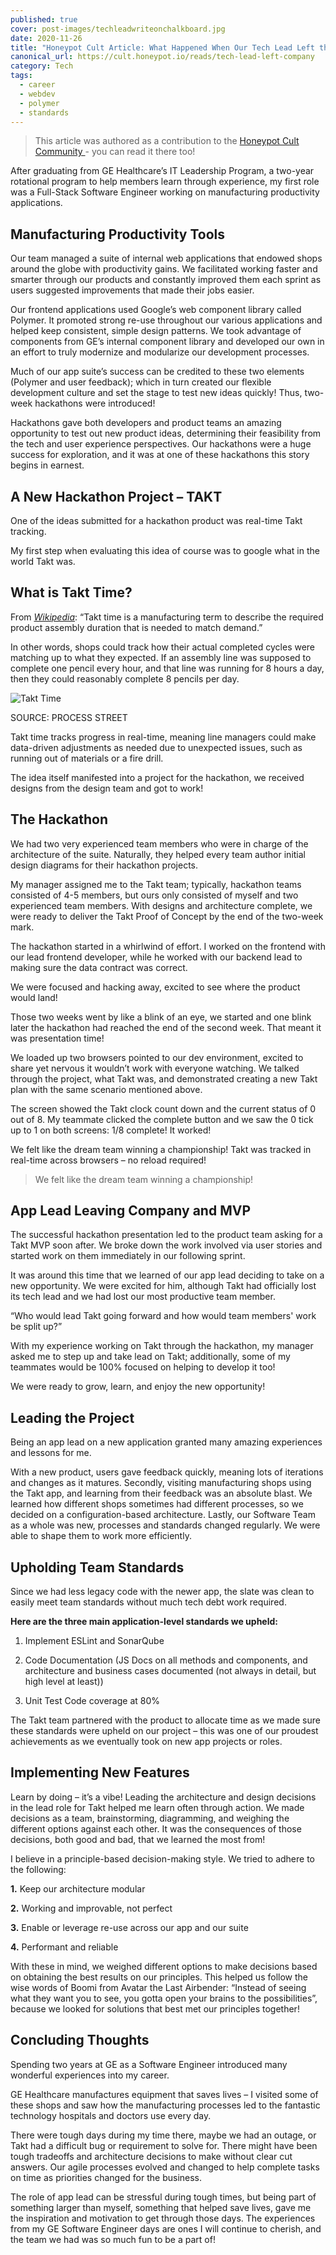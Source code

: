 ```yaml
---
published: true
cover: post-images/techleadwriteonchalkboard.jpg
date: 2020-11-26
title: "Honeypot Cult Article: What Happened When Our Tech Lead Left the Company"
canonical_url: https://cult.honeypot.io/reads/tech-lead-left-company
category: Tech
tags:
  - career
  - webdev
  - polymer
  - standards
---
```

> This article was authored as a contribution to the [Honeypot Cult Community ](https://cult.honeypot.io/reads/tech-lead-left-company)- you can read it there too!

After graduating from GE Healthcare’s IT Leadership Program, a two-year rotational program to help members learn through experience, my first role was a Full-Stack Software Engineer working on manufacturing productivity applications.

## Manufacturing Productivity Tools

Our team managed a suite of internal web applications that endowed shops around the globe with productivity gains. We facilitated working faster and smarter through our products and constantly improved them each sprint as users suggested improvements that made their jobs easier.

Our frontend applications used Google’s web component library called Polymer. It promoted strong re-use throughout our various applications and helped keep consistent, simple design patterns. We took advantage of components from GE’s internal component library and developed our own in an effort to truly modernize and modularize our development processes.

Much of our app suite’s success can be credited to these two elements (Polymer and user feedback); which in turn created our flexible development culture and set the stage to test new ideas quickly! Thus, two-week hackathons were introduced!

Hackathons gave both developers and product teams an amazing opportunity to test out new product ideas, determining their feasibility from the tech and user experience perspectives. Our hackathons were a huge success for exploration, and it was at one of these hackathons this story begins in earnest.

## A New Hackathon Project – TAKT

One of the ideas submitted for a hackathon product was real-time Takt tracking.

My first step when evaluating this idea of course was to google what in the world Takt was.

## What is Takt Time?

From *[Wikipedia](https://en.wikipedia.org/wiki/Takt_time)*: “Takt time is a manufacturing term to describe the required product assembly duration that is needed to match demand.”

In other words, shops could track how their actual completed cycles were matching up to what they expected. If an assembly line was supposed to complete one pencil every hour, and that line was running for 8 hours a day, then they could reasonably complete 8 pencils per day.

![Takt Time](https://images.ctfassets.net/cjwb7umaxoxv/buzNloKGI67l3HAiak5dS/ea4fc854a1def2eb8fc03efbfa773ec5/takt-time-formula.png)

SOURCE: PROCESS STREET

Takt time tracks progress in real-time, meaning line managers could make data-driven adjustments as needed due to unexpected issues, such as running out of materials or a fire drill.

The idea itself manifested into a project for the hackathon, we received designs from the design team and got to work!

## The Hackathon

We had two very experienced team members who were in charge of the architecture of the suite. Naturally, they helped every team author initial design diagrams for their hackathon projects.

My manager assigned me to the Takt team; typically, hackathon teams consisted of 4-5 members, but ours only consisted of myself and two experienced team members. With designs and architecture complete, we were ready to deliver the Takt Proof of Concept by the end of the two-week mark.

The hackathon started in a whirlwind of effort. I worked on the frontend with our lead frontend developer, while he worked with our backend lead to making sure the data contract was correct.

We were focused and hacking away, excited to see where the product would land!

Those two weeks went by like a blink of an eye, we started and one blink later the hackathon had reached the end of the second week. That meant it was presentation time!

We loaded up two browsers pointed to our dev environment, excited to share yet nervous it wouldn’t work with everyone watching. We talked through the project, what Takt was, and demonstrated creating a new Takt plan with the same scenario mentioned above.

The screen showed the Takt clock count down and the current status of 0 out of 8. My teammate clicked the complete button and we saw the 0 tick up to 1 on both screens: 1/8 complete! It worked!

We felt like the dream team winning a championship! Takt was tracked in real-time across browsers – no reload required!

> We felt like the dream team winning a championship!

## App Lead Leaving Company and MVP

The successful hackathon presentation led to the product team asking for a Takt MVP soon after. We broke down the work involved via user stories and started work on them immediately in our following sprint.

It was around this time that we learned of our app lead deciding to take on a new opportunity. We were excited for him, although Takt had officially lost its tech lead and we had lost our most productive team member.

“Who would lead Takt going forward and how would team members' work be split up?”

With my experience working on Takt through the hackathon, my manager asked me to step up and take lead on Takt; additionally, some of my teammates would be 100% focused on helping to develop it too!

We were ready to grow, learn, and enjoy the new opportunity!

## Leading the Project

Being an app lead on a new application granted many amazing experiences and lessons for me.

With a new product, users gave feedback quickly, meaning lots of iterations and changes as it matures. Secondly, visiting manufacturing shops using the Takt app, and learning from their feedback was an absolute blast. We learned how different shops sometimes had different processes, so we decided on a configuration-based architecture. Lastly, our Software Team as a whole was new, processes and standards changed regularly. We were able to shape them to work more efficiently.

## Upholding Team Standards

Since we had less legacy code with the newer app, the slate was clean to easily meet team standards without much tech debt work required.

**Here are the three main application-level standards we upheld:**

1. Implement ESLint and SonarQube

2. Code Documentation (JS Docs on all methods and components, and architecture and business cases documented (not always in detail, but high level at least))

3. Unit Test Code coverage at 80%

The Takt team partnered with the product to allocate time as we made sure these standards were upheld on our project – this was one of our proudest achievements as we eventually took on new app projects or roles.

## Implementing New Features

Learn by doing – it’s a vibe! Leading the architecture and design decisions in the lead role for Takt helped me learn often through action. We made decisions as a team, brainstorming, diagramming, and weighing the different options against each other. It was the consequences of those decisions, both good and bad, that we learned the most from!

I believe in a principle-based decision-making style. We tried to adhere to the following:

**1.** Keep our architecture modular

**2.** Working and improvable, not perfect

**3.** Enable or leverage re-use across our app and our suite

**4.** Performant and reliable

With these in mind, we weighed different options to make decisions based on obtaining the best results on our principles. This helped us follow the wise words of Boomi from Avatar the Last Airbender: “Instead of seeing what they want you to see, you gotta open your brains to the possibilities”, because we looked for solutions that best met our principles together!

## Concluding Thoughts

Spending two years at GE as a Software Engineer introduced many wonderful experiences into my career.

GE Healthcare manufactures equipment that saves lives – I visited some of these shops and saw how the manufacturing processes led to the fantastic technology hospitals and doctors use every day.

There were tough days during my time there, maybe we had an outage, or Takt had a difficult bug or requirement to solve for. There might have been tough tradeoffs and architecture decisions to make without clear cut answers. Our agile processes evolved and changed to help complete tasks on time as priorities changed for the business.

The role of app lead can be stressful during tough times, but being part of something larger than myself, something that helped save lives, gave me the inspiration and motivation to get through those days. The experiences from my GE Software Engineer days are ones I will continue to cherish, and the team we had was so much fun to be a part of!
